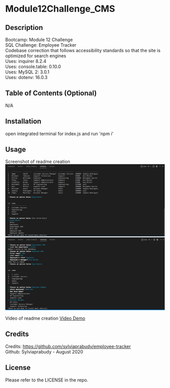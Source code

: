 # Module12Challenge_CMS

## Description

Bootcamp: Module 12 Challenge <br />
SQL Challenge: Employee Tracker <br />
Codebase correction that follows accessibility standards so that the site is optimized for search engines <br />
Uses: inquirer 8.2.4 <br />
Uses: console.table: 0.10.0<br />
Uses: MySQL 2: 3.0.1<br />
Uses: dotenv: 16.0.3<br />

## Table of Contents (Optional)

N/A

## Installation

open integrated terminal for index.js and run 'npm i'

## Usage
Screenshot of readme creation
![alt text](/assets/emp_dept.JPG) <br />
![alt text](/assets/adding.JPG)

Video of readme creation
[Video Demo](https://drive.google.com/file/d/1b7CsA4NjnmaVy2F_DRNgNRPl8XHXMTyN/view)

## Credits

Credits: https://github.com/sylviaprabudy/employee-tracker <br />
Github: Sylviaprabudy - August 2020
## License

Please refer to the LICENSE in the repo.